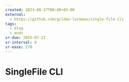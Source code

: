 ```yaml
---
created: 2023-08-27T00:00+03:00
external:
  - https://github.com/gildas-lormeau/single-file-cli
tags:
  - blog
  - ends
sr-due: 2025-07-22
sr-interval: 4
sr-ease: 270
---
```


# SingleFile CLI

